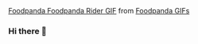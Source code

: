 <div class="tenor-gif-embed" data-postid="17656132" data-share-method="host" data-width="100%" data-aspect-ratio="0.5562248995983936"><a href="https://tenor.com/view/foodpanda-food-panda-foodpanda-rider-coding-gif-17656132">Foodpanda Foodpanda Rider GIF</a> from <a href="https://tenor.com/search/foodpanda-gifs">Foodpanda GIFs</a></div><script type="text/javascript" async src="https://tenor.com/embed.js"></script>


### Hi there 👋

<!--
**sauravkr818/sauravkr818** is a ✨ _special_ ✨ repository because its `README.md` (this file) appears on your GitHub profile.

Here are some ideas to get you started:

- 🔭 I’m currently working on ...
- 🌱 I’m currently learning ...
- 👯 I’m looking to collaborate on ...
- 🤔 I’m looking for help with ...
- 💬 Ask me about ...
- 📫 How to reach me: ...
- 😄 Pronouns: ...
- ⚡ Fun fact: ...
-->

